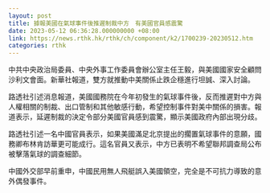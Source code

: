 ```yaml
---
layout: post
title: 據報美國在氣球事件後推遲制裁中方　有美國官員感震驚
date: 2023-05-12 06:36:28.000000000 +08:00
link: https://news.rthk.hk/rthk/ch/component/k2/1700239-20230512.htm
categories: rthk
---
```


中共中央政治局委員、中央外事工作委員會辦公室主任王毅，與美國國家安全顧問沙利文會面。新華社報道，雙方就推動中美關係止跌企穩進行坦誠、深入討論。

路透社引述消息報道，美國國務院在今年初發生的氣球事件後，反而推遲對中方與人權相關的制裁、出口管制和其他敏感行動，希望控制事件對美中關係的損害。報道表示，延遲制裁的決定令部分美國官員感到震驚，顯示美國政府內部出現分歧。

路透社引述一名中國官員表示，如果美國滿足北京提出的擱置氣球事件的意願，國務卿布林肯訪華更可能成行。這名官員又表示，中方已表明不希望聯邦調查局公布被擊落氣球的調查細節。

中國外交部早前重申，中國民用無人飛艇誤入美國領空，完全是不可抗力導致的意外偶發事件。

